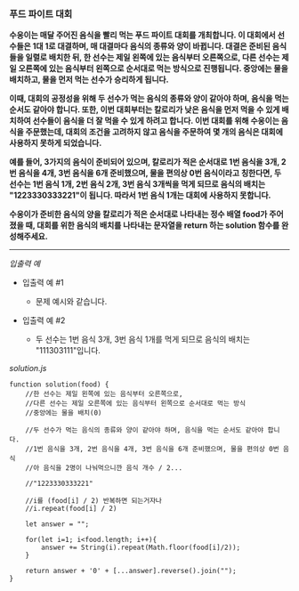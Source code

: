 ### 푸드 파이트 대회

**수웅이는 매달 주어진 음식을 빨리 먹는 푸드 파이트 대회를 개최합니다. 이 대회에서 선수들은 1대 1로 대결하며, 매 대결마다 음식의 종류와 양이 바뀝니다. 대결은 준비된 음식들을 일렬로 배치한 뒤, 한 선수는 제일 왼쪽에 있는 음식부터 오른쪽으로, 다른 선수는 제일 오른쪽에 있는 음식부터 왼쪽으로 순서대로 먹는 방식으로 진행됩니다. 중앙에는 물을 배치하고, 물을 먼저 먹는 선수가 승리하게 됩니다.**

**이때, 대회의 공정성을 위해 두 선수가 먹는 음식의 종류와 양이 같아야 하며, 음식을 먹는 순서도 같아야 합니다. 또한, 이번 대회부터는 칼로리가 낮은 음식을 먼저 먹을 수 있게 배치하여 선수들이 음식을 더 잘 먹을 수 있게 하려고 합니다. 이번 대회를 위해 수웅이는 음식을 주문했는데, 대회의 조건을 고려하지 않고 음식을 주문하여 몇 개의 음식은 대회에 사용하지 못하게 되었습니다.**

**예를 들어, 3가지의 음식이 준비되어 있으며, 칼로리가 적은 순서대로 1번 음식을 3개, 2번 음식을 4개, 3번 음식을 6개 준비했으며, 물을 편의상 0번 음식이라고 칭한다면, 두 선수는 1번 음식 1개, 2번 음식 2개, 3번 음식 3개씩을 먹게 되므로 음식의 배치는 "1223330333221"이 됩니다. 따라서 1번 음식 1개는 대회에 사용하지 못합니다.**

**수웅이가 준비한 음식의 양을 칼로리가 적은 순서대로 나타내는 정수 배열 food가 주어졌을 때, 대회를 위한 음식의 배치를 나타내는 문자열을 return 하는 solution 함수를 완성해주세요.**

---

_입출력 예_

- 입출력 예 #1

  - 문제 예시와 같습니다.

- 입출력 예 #2

  - 두 선수는 1번 음식 3개, 3번 음식 1개를 먹게 되므로 음식의 배치는 "111303111"입니다.

_solution.js_

```
function solution(food) {
    //한 선수는 제일 왼쪽에 있는 음식부터 오른쪽으로,
    //다른 선수는 제일 오른쪽에 있는 음식부터 왼쪽으로 순서대로 먹는 방식
    //중앙에는 물을 배치(0)

    //두 선수가 먹는 음식의 종류와 양이 같아야 하며, 음식을 먹는 순서도 같아야 합니다.
    //1번 음식을 3개, 2번 음식을 4개, 3번 음식을 6개 준비했으며, 물을 편의상 0번 음식
    //아 음식을 2명이 나눠먹으니깐 음식 개수 / 2...

    //"1223330333221"

    //i를 (food[i] / 2) 반복하면 되는거자나
    //i.repeat(food[i] / 2)

    let answer = "";

    for(let i=1; i<food.length; i++){
        answer += String(i).repeat(Math.floor(food[i]/2));
    }

    return answer + '0' + [...answer].reverse().join("");
}
```

